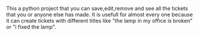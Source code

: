 This a python project that you can save,edit,remove and see all the tickets that you or anyone else has made. It is usefull for almost every one because it can create tickets with different titles like "the lamp in my office is broken" or "i fixed the lamp".
